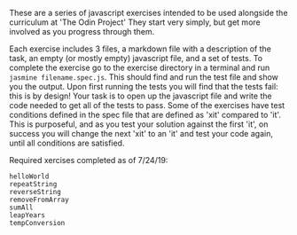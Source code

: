These are a series of javascript exercises intended to be used alongside the curriculum at 'The Odin Project'  They start very simply, but get more involved as you progress through them.

Each exercise includes 3 files, a markdown file with a description of the task, an empty (or mostly empty) javascript file, and a set of tests.  To complete the exercise go to the exercise directory in a terminal and run `jasmine filename.spec.js`.  This should find and run the test file and show you the output.  Upon first running the tests you will find that the tests fail: this is by design!  Your task is to open up the javascript file and write the code needed to get all of the tests to pass. Some of the exercises have test conditions defined in the spec file that are defined as 'xit' compared to 'it'. This is purposeful, and as you test your solution against the first 'it', on success you will change the next 'xit' to an 'it' and test your code again, until all conditions are satisfied.

Required xercises completed as of 7/24/19: 

    helloWorld
    repeatString
    reverseString
    removeFromArray
    sumAll
    leapYears
    tempConversion
